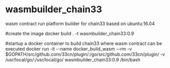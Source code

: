 # wasmbuilder_chain33
wasm contract run platform builder for chain33 based on ubuntu:16.04

#create the image 
docker build . -t wasmbuilder_chain33:0.9

#startup a docker container to build chain33 where wasm contract can be executed 
docker run -it --name docker_build_wasm --rm -v $GOPATH/src/github.com/33cn/plugin/:/go/src/github.com/33cn/plugin/ -v /usr/local/go/:/usr/local/go/ wasmbuilder_chain33:0.9 /bin/bash
